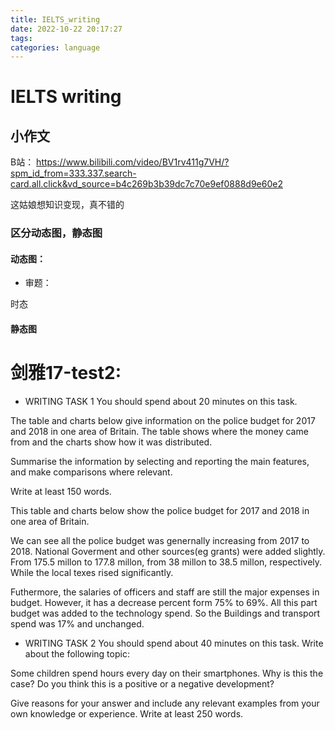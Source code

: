 ```yaml
---
title: IELTS_writing
date: 2022-10-22 20:17:27
tags:
categories: language
---
```

# IELTS writing

## 小作文
B站：
https://www.bilibili.com/video/BV1rv411g7VH/?spm_id_from=333.337.search-card.all.click&vd_source=b4c269b3b39dc7c70e9ef0888d9e60e2

这姑娘想知识变现，真不错的

### 区分动态图，静态图

#### 动态图：
* 审题：

 时态



#### 静态图


# 剑雅17-test2:

* WRITING TASK 1
You should spend about 20 minutes on this task.

The table and charts below give information on the police budget for 2017 and 2018 in one area of Britain. The table shows where the money came from and the charts show how it was distributed.

Summarise the information by selecting and reporting the main features, and make comparisons where relevant.

Write at least 150 words.



This table and charts below show the police budget for 2017 and 2018 in one area of Britain.

We can see all the police budget was genernally increasing from 2017 to 2018. 
National Goverment and other sources(eg grants) were added slightly.
From 175.5 millon to 177.8 millon, from 38 millon to 38.5 millon, respectively.
While the local texes rised significantly.

Futhermore, the salaries of officers and staff are still the major expenses in budget. 
However, it has a decrease percent form 75% to 69%.
All this part budget was added to the technology spend. So the Buildings and transport spend was 17% and unchanged.


* WRITING TASK 2
You should spend about 40 minutes on this task.
Write about the following topic:

Some children spend hours every day on their smartphones.
Why is this the case? Do you think this is a positive or a  negative development?

Give reasons for your answer and include any relevant examples from your own knowledge or experience.
Write at least 250 words.


